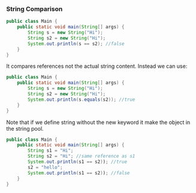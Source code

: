 ### String Comparison

```java
public class Main {
    public static void main(String[] args) {
        String s = new String("Hi");
        String s2 = new String("Hi");
        System.out.println(s == s2); //false
    }
}
```
It compares references not the actual string content. Instead we can use:
```java
public class Main {
    public static void main(String[] args) {
        String s = new String("Hi");
        String s2 = new String("Hi");
        System.out.println(s.equals(s2)); //true
    }
}
```

Note that if we define string without the new keyword it make the object in the string pool.
```java
public class Main {
    public static void main(String[] args) {
        String s1 = "Hi";
        String s2 = "Hi"; //same reference as s1
        System.out.println(s1 == s2)); //true
        s2 = "hello";
        System.out.println(s1 == s2)); //false
    }
}
```

